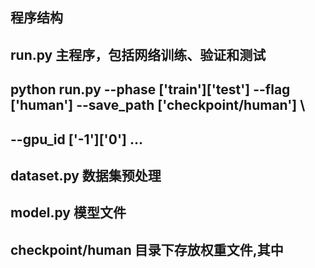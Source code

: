 ## 程序结构
## run.py 主程序，包括网络训练、验证和测试
## python run.py --phase ['train']['test'] --flag ['human'] --save_path ['checkpoint/human'] \
## --gpu_id ['-1']['0'] ...

## dataset.py 数据集预处理
## model.py 模型文件
## checkpoint/human 目录下存放权重文件,其中